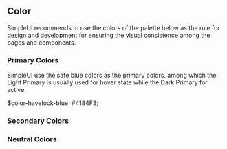 ## Color

SimpleUI recommends to use the colors of the palette below as the rule for design and development for ensuring the visual consistence among the pages and components.

### Primary Colors
SimpleUI use the safe blue colors as the primary colors, among which the Light Primary is usually used for hover state while the Dark Primary for active.

$color-havelock-blue: #4184F3;


### Secondary Colors

### Neutral Colors